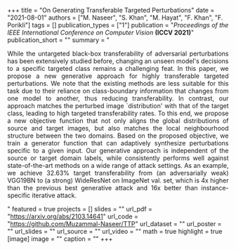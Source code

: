 +++
title = "On Generating Transferable Targeted Perturbations"
date = "2021-08-01"
authors = ["M. Naseer", "S. Khan", "M. Hayat", "F. Khan", "F. Porikli"]
tags = []
publication_types = ["1"]
publication = "_Proceedings of the IEEE International Conference on Computer Vision_ **(ICCV 2021)**"
publication_short = ""
summary = "<p style='text-align: justify;'> While the untargeted black-box transferability of adversarial perturbations has been extensively studied before, changing an unseen model's decisions to a specific targeted class remains a challenging feat. In this paper, we propose a new generative approach for highly transferable targeted perturbations. We note that the existing methods are less suitable for this task due to their reliance on class-boundary information that changes from one model to another, thus reducing transferability. In contrast, our approach matches the perturbed image `distribution' with that of the target class, leading to high targeted transferability rates. To this end, we propose a new objective function that not only aligns the global distributions of source and target images, but also matches the local neighbourhood structure between the two domains. Based on the proposed objective, we train a generator function that can adaptively synthesize perturbations specific to a given input. Our generative approach is independent of the source or target domain labels, while consistently performs well against state-of-the-art methods on a wide range of attack settings. As an example, we achieve 32.63% target transferability from (an adversarially weak) VGG19BN to (a strong) WideResNet on ImageNet val. set, which is 4x higher than the previous best generative attack and 16x better than instance-specific iterative attack.  </p>"
featured = true
projects = []
slides = ""
url_pdf = "https://arxiv.org/abs/2103.14641"
url_code = "https://github.com/Muzammal-Naseer/TTP"
url_dataset = ""
url_poster = ""
url_slides = ""
url_source = ""
url_video = ""
math = true
highlight = true
[image]
image = ""
caption = ""
+++

